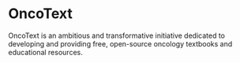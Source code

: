 # OncoText
OncoText is an ambitious and transformative initiative dedicated to developing and providing free, open-source oncology textbooks and educational resources.
